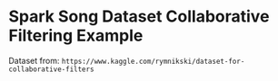 # Spark Song Dataset Collaborative Filtering Example

Dataset from:
`https://www.kaggle.com/rymnikski/dataset-for-collaborative-filters`


